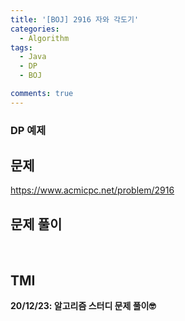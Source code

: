 ```yaml
---
title: '[BOJ] 2916 자와 각도기'
categories:
  - Algorithm
tags:
  - Java
  - DP
  - BOJ

comments: true 
---
```

### DP 예제

## 문제
<a href = "https://www.acmicpc.net/problem/2916"> https://www.acmicpc.net/problem/2916 </a>
<br/>

## 문제 풀이
<script src="https://gist.github.com/kyeahen/ef5a059a052b4d29ca78e64247d143e7.js"></script>
<br/>

## TMI

**20/12/23: 알고리즘 스터디 문제 풀이🤓**
